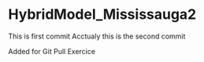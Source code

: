 # HybridModel_Mississauga2
This is first commit
Acctualy this is the second commit

Added for Git Pull Exercice
